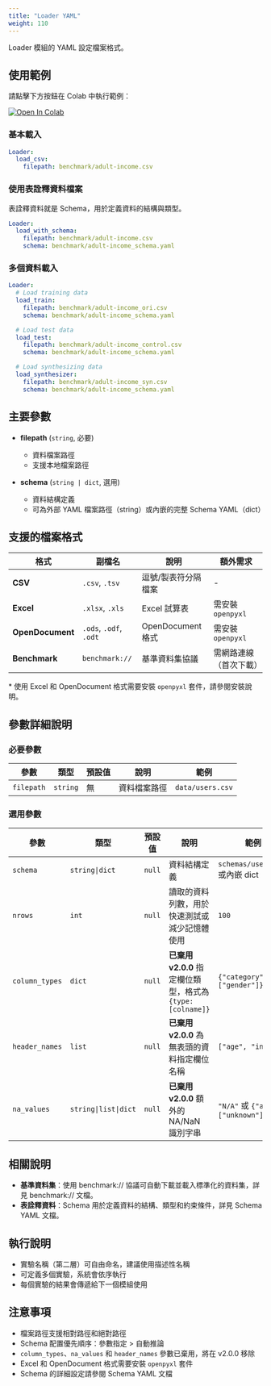 ```yaml
---
title: "Loader YAML"
weight: 110
---
```


Loader 模組的 YAML 設定檔案格式。

## 使用範例

請點擊下方按鈕在 Colab 中執行範例：

[![Open In Colab](https://colab.research.google.com/assets/colab-badge.svg)](https://colab.research.google.com/github/nics-tw/petsard/blob/main/demo/petsard-yaml/loader-yaml/loader-yaml.ipynb)

### 基本載入

```yaml
Loader:
  load_csv:
    filepath: benchmark/adult-income.csv
```

### 使用表詮釋資料檔案
表詮釋資料就是 Schema，用於定義資料的結構與類型。

```yaml
Loader:
  load_with_schema:
    filepath: benchmark/adult-income.csv
    schema: benchmark/adult-income_schema.yaml
```

### 多個資料載入

```yaml
Loader:
  # Load training data
  load_train:
    filepath: benchmark/adult-income_ori.csv
    schema: benchmark/adult-income_schema.yaml

  # Load test data
  load_test:
    filepath: benchmark/adult-income_control.csv
    schema: benchmark/adult-income_schema.yaml

  # Load synthesizing data
  load_synthesizer:
    filepath: benchmark/adult-income_syn.csv
    schema: benchmark/adult-income_schema.yaml
```

## 主要參數

- **filepath** (`string`, 必要)
  - 資料檔案路徑
  - 支援本地檔案路徑

- **schema** (`string | dict`, 選用)
  - 資料結構定義
  - 可為外部 YAML 檔案路徑（string）或內嵌的完整 Schema YAML（dict）

## 支援的檔案格式

| 格式 | 副檔名 | 說明 | 額外需求 |
|------|--------|------|----------|
| **CSV** | `.csv`, `.tsv` | 逗號/製表符分隔檔案 | - |
| **Excel** | `.xlsx`, `.xls` | Excel 試算表 | 需安裝 `openpyxl` |
| **OpenDocument** | `.ods`, `.odf`, `.odt` | OpenDocument 格式 | 需安裝 `openpyxl` |
| **Benchmark** | `benchmark://` | 基準資料集協議 | 需網路連線（首次下載） |

\* 使用 Excel 和 OpenDocument 格式需要安裝 `openpyxl` 套件，請參閱安裝說明。

## 參數詳細說明

### 必要參數

| 參數 | 類型 | 預設值 | 說明 | 範例 |
|------|------|--------|------|------|
| `filepath` | `string` | 無 | 資料檔案路徑 | `data/users.csv` |

### 選用參數

| 參數 | 類型 | 預設值 | 說明 | 範例 |
|------|------|--------|------|------|
| `schema` | `string\|dict` | `null` | 資料結構定義 | `schemas/user.yaml` 或內嵌 dict |
| `nrows` | `int` | `null` | 讀取的資料列數，用於快速測試或減少記憶體使用 | `100` |
| `column_types` | `dict` | `null` | **已棄用 v2.0.0** 指定欄位類型，格式為 `{type: [colname]}` | `{"category": ["gender"]}` |
| `header_names` | `list` | `null` | **已棄用 v2.0.0** 為無表頭的資料指定欄位名稱 | `["age", "income"]` |
| `na_values` | `string\|list\|dict` | `null` | **已棄用 v2.0.0** 額外的 NA/NaN 識別字串 | `"N/A"` 或 `{"age": ["unknown"]}` |

## 相關說明

- **基準資料集**：使用 benchmark:// 協議可自動下載並載入標準化的資料集，詳見 benchmark:// 文檔。
- **表詮釋資料**：Schema 用於定義資料的結構、類型和約束條件，詳見 Schema YAML 文檔。

## 執行說明

- 實驗名稱（第二層）可自由命名，建議使用描述性名稱
- 可定義多個實驗，系統會依序執行
- 每個實驗的結果會傳遞給下一個模組使用

## 注意事項

- 檔案路徑支援相對路徑和絕對路徑
- Schema 配置優先順序：參數指定 > 自動推論
- `column_types`、`na_values` 和 `header_names` 參數已棄用，將在 v2.0.0 移除
- Excel 和 OpenDocument 格式需要安裝 `openpyxl` 套件
- Schema 的詳細設定請參閱 Schema YAML 文檔